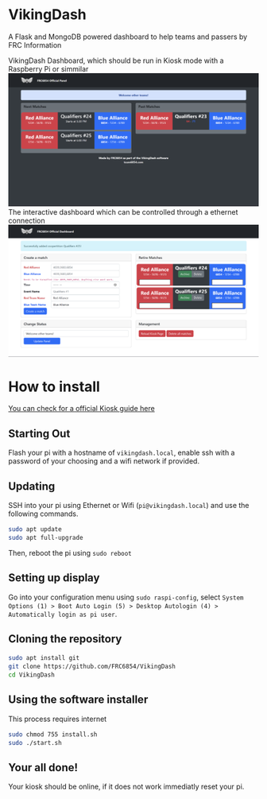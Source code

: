 # VikingDash
A Flask and MongoDB powered dashboard to help teams and passers by FRC Information  

VikingDash Dashboard, which should be run in Kiosk mode with a Raspberry Pi or simmilar
![VikingDash Panel](/images/panel.png "VikingDash Panel")
The interactive dashboard which can be controlled through a ethernet connection
![VikingDash Dashboard](/images/dashboard.png "VikingDash Dashboard")

# How to install
[You can check for a official Kiosk guide here](https://www.raspberrypi.com/tutorials/how-to-use-a-raspberry-pi-in-kiosk-mode/)
## Starting Out
Flash your pi with a hostname of `vikingdash.local`, enable ssh with a password of your choosing and a wifi network if provided.

## Updating
SSH into your pi using Ethernet or Wifi (`pi@vikingdash.local`) and use the following commands.
```sh
sudo apt update
sudo apt full-upgrade
```
Then, reboot the pi using `sudo reboot`
## Setting up display
Go into your configuration menu using `sudo raspi-config`, select `System Options (1) > Boot Auto Login (5) > Desktop Autologin (4) > Automatically login as pi user`.
## Cloning the repository
```sh
sudo apt install git
git clone https://github.com/FRC6854/VikingDash
cd VikingDash
```
## Using the software installer
This process requires internet
```sh
sudo chmod 755 install.sh
sudo ./start.sh
```
## Your all done!
Your kiosk should be online, if it does not work immediatly reset your pi.